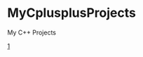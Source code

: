 # MyCplusplusProjects
My C++ Projects

[1]([https://www.google.com](https://github.com/muruqq/MyCplusplusProjects/blob/master/main.cpp)https://github.com/muruqq/MyCplusplusProjects/blob/master/main.cpp)
